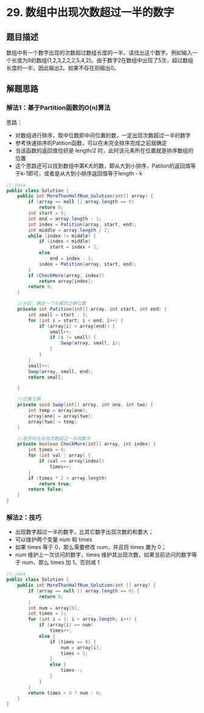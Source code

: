 # 29. 数组中出现次数超过一半的数字

## 题目描述

数组中有一个数字出现的次数超过数组长度的一半，请找出这个数字。例如输入一个长度为9的数组{1,2,3,2,2,2,5,4,2}。由于数字2在数组中出现了5次，超过数组长度的一半，因此输出2。如果不存在则输出0。

## 解题思路

### 解法1：基于Partition函数的O(n)算法

思路：

- 对数组进行排序，取中位数即中间位置的数，一定出现次数超过一半的数字
- 参考快速排序的Patition函数，可以在未完全排序完成之前就确定
- 当该函数的返回值恰好是 length/2 时，此时该元素所在位置就是排序数组的位置
- 这个思路还可以找到数组中第K大的数，即从大到小排序，Patiton的返回值等于k-1即可，或者是从大到小排序返回值等于length - k

```java
//.java
public class Solution {
    public int MoreThanHalfNum_Solution(int[] array) {
        if (array == null || array.length == 0)
            return 0;
        int start = 0;
        int end = array.length - 1;
        int index = Patition(array, start, end);
        int middle = array.length / 2;
        while (index != middle) {
            if (index < middle)
                start = index + 1;
            else
                end = index - 1;
            index = Patition(array, start, end);
        }
        if (CheckMore(array, index))
            return array[index];
        return 0;
    }

    //分区，确定一个元素的正确位置
    private int Patition(int[] array, int start, int end) {
        int small = start - 1;
        for (int i = start; i < end; i++) {
            if (array[i] < array[end]) {
                small++;
                if (i != small) {
                    Swap(array, small, i);
                }
            }
        }
        small++;
        Swap(array, small, end);
        return small;

    }

    //位置交换
    private void Swap(int[] array, int one, int two) {
        int temp = array[one];
        array[one] = array[two];
        array[two] = temp;
    }

    //是否存在出现次数超过一半的数字
    private boolean CheckMore(int[] array, int index) {
        int times = 0;
        for (int val : array) {
            if (val == array[index])
                times++;
        }
        if (times * 2 > array.length)
            return true;
        return false;
    }
}
```

### 解法2：技巧

- 出现数字超过一半的数字，比其它数字出现次数的和要大；
- 可以维护两个变量 num 和 times
- 如果 times 等于 0，那么需要修改 num，并且将 times 置为 0；
- num 维护上一次访问的数字，times 维护其出现次数，如果当前访问的数字等于 num，那么 times 加 1，否则减 1


```java
//.java
public class Solution {
    public int MoreThanHalfNum_Solution(int [] array) {
        if (array == null || array.length == 0) {
            return 0;
        }
        int num = array[0];
        int times = 1;
        for (int i = 1; i < array.length; i++) {
            if (array[i] == num)
                times++;
            else {
                if (times == 0) {
                    num = array[i];
                    times = 1; 
                } 
                else {
                    times--;
                }
            }
        }
        return times > 0 ? num : 0; 
    }
}
```